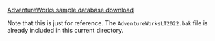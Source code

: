 [AdventureWorks sample database download](https://learn.microsoft.com/en-us/sql/samples/adventureworks-install-configure?view=sql-server-ver16&tabs=ssms)

Note that this is just for reference. The `AdventureWorksLT2022.bak` file is already included in this current directory.
